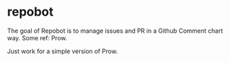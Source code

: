# repobot

The goal of Repobot is to manage issues and PR in a Github Comment chart way. Some ref: Prow. 

Just work for a simple version of Prow.
